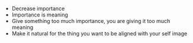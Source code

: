 - Decrease importance
- Importance is meaning
- Give something too much importance, you are giving it too much meaning
- Make it natural for the thing you want to be aligned with your self image
